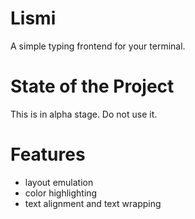 # Lismi
A simple typing frontend for your terminal.

# State of the Project
This is in alpha stage. Do not use it.

# Features
- layout emulation
- color highlighting
- text alignment and text wrapping
